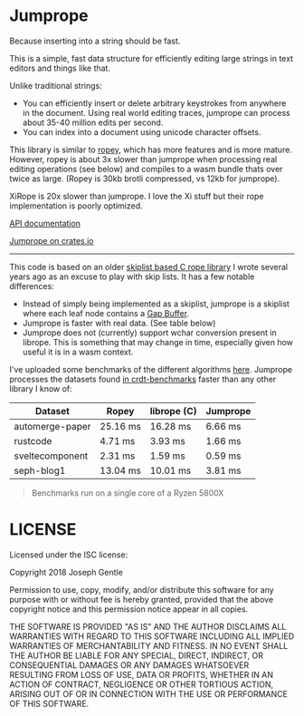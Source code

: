 # Jumprope

Because inserting into a string should be fast.

This is a simple, fast data structure for efficiently editing large strings in text editors and things like that.

Unlike traditional strings:

- You can efficiently insert or delete arbitrary keystrokes from anywhere in the document. Using real world editing traces, jumprope can process about 35-40 million edits per second.
- You can index into a document using unicode character offsets.

This library is similar to [ropey](https://crates.io/crates/ropey), which has more features and is more mature. However, ropey is about 3x slower than jumprope when processing real editing operations (see below) and compiles to a wasm bundle thats over twice as large. (Ropey is 30kb brotli compressed, vs 12kb for jumprope).

XiRope is 20x slower than jumprope. I love the Xi stuff but their rope implementation is poorly optimized.

[API documentation](https://docs.rs/jumprope/)

[Jumprope on crates.io](https://crates.io/crates/jumprope)

---

This code is based on an older [skiplist based C rope library](https://github.com/josephg/librope) I wrote several years ago as an excuse to play with skip lists. It has a few notable differences:

- Instead of simply being implemented as a skiplist, jumprope is a skiplist where each leaf node contains a [Gap Buffer](https://en.wikipedia.org/wiki/Gap_buffer).
- Jumprope is faster with real data. (See table below)
- Jumprope does not (currently) support wchar conversion present in librope. This is something that may change in time, especially given how useful it is in a wasm context.

I've uploaded some benchmarks of the different algorithms [here](https://home.seph.codes/public/rope_bench/report/). Jumprope processes the datasets found [in crdt-benchmarks](https://github.com/josephg/crdt-benchmarks) faster than any other library I know of:

| Dataset | Ropey | librope (C) | Jumprope |
|---------|-------|-------------|----------|
automerge-paper | 25.16 ms | 16.28 ms | 6.66 ms
rustcode | 4.71 ms | 3.93 ms | 1.66 ms
sveltecomponent | 2.31 ms | 1.59 ms | 0.59 ms
seph-blog1 | 13.04 ms | 10.01 ms | 3.81 ms

> Benchmarks run on a single core of a Ryzen 5800X

# LICENSE

Licensed under the ISC license:

Copyright 2018 Joseph Gentle

Permission to use, copy, modify, and/or distribute this software for any purpose with or without fee is hereby granted, provided that the above copyright notice and this permission notice appear in all copies.

THE SOFTWARE IS PROVIDED "AS IS" AND THE AUTHOR DISCLAIMS ALL WARRANTIES WITH REGARD TO THIS SOFTWARE INCLUDING ALL IMPLIED WARRANTIES OF MERCHANTABILITY AND FITNESS. IN NO EVENT SHALL THE AUTHOR BE LIABLE FOR ANY SPECIAL, DIRECT, INDIRECT, OR CONSEQUENTIAL DAMAGES OR ANY DAMAGES WHATSOEVER RESULTING FROM LOSS OF USE, DATA OR PROFITS, WHETHER IN AN ACTION OF CONTRACT, NEGLIGENCE OR OTHER TORTIOUS ACTION, ARISING OUT OF OR IN CONNECTION WITH THE USE OR PERFORMANCE OF THIS SOFTWARE.